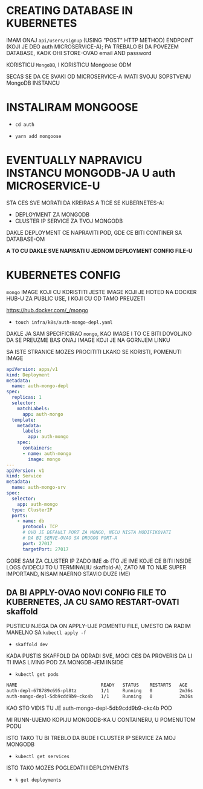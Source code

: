 # CREATING DATABASE IN KUBERNETES

IMAM ONAJ `api/users/signup` (USING "POST" HTTP METHOD) ENDPOINT (KOJI JE DEO auth MICROSERVICE-A); PA TREBALO BI DA POVEZEM DATABASE, KAOK OHI STORE-OVAO email AND password

KORISTICU `MongoDB`, I KORISTICU Mongoose ODM

SECAS SE DA CE SVAKI OD MICROSERVICE-A IMATI SVOJU SOPSTVENU MongoDB INSTANCU

# INSTALIRAM MONGOOSE

- `cd auth`

- `yarn add mongoose`

# EVENTUALLY NAPRAVICU INSTANCU MONGODB-JA U auth MICROSERVICE-U

STA CES SVE MORATI DA KREIRAS A TICE SE KUBERNETES-A:

- DEPLOYMENT ZA MONGODB
- CLUSTER IP SERVICE ZA TVOJ MONGODB

DAKLE DEPLOYMENT CE NAPRAVITI POD, GDE CE BITI CONTINER SA DATABASE-OM

**A TO CU DAKLE SVE NAPISATI U JEDNOM DEPLOYMENT CONFIG FILE-U**

# KUBERNETES CONFIG

`mongo` IMAGE KOJI CU KORISTITI JESTE IMAGE KOJI JE HOTED NA DOCKER HUB-U ZA PUBLIC USE, I KOJI CU OD TAMO PREUZETI

<https://hub.docker.com/_/mongo>

- `touch infra/k8s/auth-mongo-depl.yaml`

DAKLE JA SAM SPECIFICIRAO `mongo`, KAO IMAGE I TO CE BITI DOVOLJNO DA SE PREUZME BAS ONAJ IMAGE KOJI JE NA GORNJEM LINKU

SA ISTE STRANICE MOZES PROCITITI LKAKO SE KORISTI, POMENUTI IMAGE

```yaml
apiVersion: apps/v1
kind: Deployment
metadata:
  name: auth-mongo-depl
spec:
  replicas: 1
  selector:
    matchLabels:
      app: auth-mongo
  template:
    metadata:
      labels:
        app: auth-mongo
    spec:
      containers:
      - name: auth-mongo
        image: mongo
---
apiVersion: v1
kind: Service
metadata:
  name: auth-mongo-srv
spec:
  selector:
    app: auth-mongo
  type: ClusterIP
  ports:
    - name: db
      protocol: TCP
      # OVO JE DEFAULT PORT ZA MONGO, NECU NISTA MODIFIKOVATI
      # DA BI SERVE-OVAO SA DRUGOG PORT-A
      port: 27017
      targetPort: 27017

```

GORE SAM ZA CLUSTER IP ZADO IME `db` (TO JE IME KOJE CE BITI INSIDE LOGS (VIDECU TO U TERMINALIU skaffold-A), ZATO MI TO NIJE SUPER IMPORTAND, NISAM NAERNO STAVIO DUZE IME)

## DA BI APPLY-OVAO NOVI CONFIG FILE TO KUBERNETES, JA CU SAMO RESTART-OVATI skaffold

PUSTICU NJEGA DA ON APPLY-UJE POMENTU FILE, UMESTO DA RADIM MANELNO SA `kubectl apply -f`

- `skaffold dev`

KADA PUSTIS SKAFFOLD DA ODRADI SVE, MOCI CES DA PROVERIS DA LI TI IMAS LIVING POD ZA MONGDB-JEM INSIDE

- `kubectl get pods`

```zsh
NAME                               READY   STATUS    RESTARTS   AGE
auth-depl-678789c695-pl8tz         1/1     Running   0          2m36s
auth-mongo-depl-5db9cdd9b9-ckc4b   1/1     Running   0          2m36s

```

KAO STO VIDIS TU JE auth-mongo-depl-5db9cdd9b9-ckc4b POD

MI RUNN-UJEMO KOPIJU MONGODB-KA U CONTAINERU, U POMENUTOM PODU

ISTO TAKO TU BI TREBLO DA BUDE I CLUSTER IP SERVICE ZA MOJ MONGODB

- `kubectl get services`

ISTO TAKO MOZES POGLEDATI I DEPLOYMENTS

- `k get deployments`
